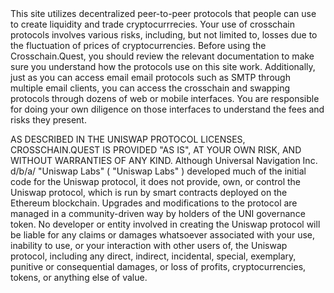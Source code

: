 <Title>Crosschain protocol disclaimer </Title>
 This site utilizes decentralized peer-to-peer protocols that people can use to create liquidity and trade cryptocurrrecies. Your use of crosschain protocols involves various risks, including, but not limited to, losses due to the fluctuation of prices of cryptocurrencies. Before using the Crosschain.Quest, you should review the relevant documentation to make sure you understand how the protocols use on this site work. Additionally, just as you can access email email protocols such as SMTP through multiple email clients, you can access the crosschain and swapping protocols through dozens of web or mobile interfaces. You are responsible for doing your own diligence on those interfaces to understand the fees and risks they present.

AS DESCRIBED IN THE UNISWAP PROTOCOL LICENSES, CROSSCHAIN.QUEST IS PROVIDED "AS IS", AT YOUR OWN RISK, AND WITHOUT WARRANTIES OF ANY KIND. Although Universal Navigation Inc. d/b/a/ "Uniswap Labs" ( "Uniswap Labs" ) developed much of the initial code for the Uniswap protocol, it does not provide, own, or control the Uniswap protocol, which is run by smart contracts deployed on the Ethereum blockchain. Upgrades and modifications to the protocol are managed in a community-driven way by holders of the UNI governance token. No developer or entity involved in creating the Uniswap protocol will be liable for any claims or damages whatsoever associated with your use, inability to use, or your interaction with other users of, the Uniswap protocol, including any direct, indirect, incidental, special, exemplary, punitive or consequential damages, or loss of profits, cryptocurrencies, tokens, or anything else of value.